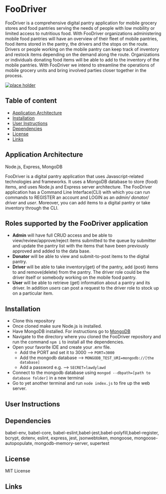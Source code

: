 # FooDriver

FooDriver is a comprehensive digital pantry application for mobile grocery stores and food pantries serving the needs of people with low mobility or limited access to nutritious food. With FooDriver organizations administering mobile food pantries will have an overview of their fleet of mobile pantries, food items stored in the pantry, the drivers and the stops on the route. Drivers or people working on the mobile pantry can keep track of inventory and restock items depending on the demand along the route. Organizations or individuals donating food items will be able to add to the inventory of the mobile pantries. With FooDriver we intend to streamline the operations of mobile grocery units and bring involved parties closer together in the process.

[![place holder](https://aimeos.org/fileadmin/user_upload/typo3-demo.jpg)](http://typo3.demo.aimeos.org/)

## Table of content
- [Application Architecture](#Application-Architecture)
- [Installation](#installation)
- [User Instructions](#User-Instructions)
- [Dependencies](#Dependencies)
- [License](#license)
- [Links](#links)


## Application Architecture
Node.js, Express, MongoDB

FooDriver is a digital pantry application that uses Javascript-related technologies and frameworks. It uses a MongoDB database to store (food) items, and uses Node.js and Express server architecture. The FooDriver application has a Command Line Interface(CLI) with which you can run commands to REGISTER an account and LOGIN as an *admin/ donator/ driver* and *user*. Moreover, you can add items to a digital pantry or take inventory through the CLI. 


## Roles supported by the FooDriver application

- **Admin** will have full CRUD access and be able to view/review/approve/reject items submitted to the queue by submitter and update the pantry list with the items that have been previously approved and added to the data base.
- **Donator** will be able to view and submit-to-post items to the digital pantry.
- **Driver** will be able to take inventory(get) of the pantry, add (post) items to and remove(delete) from the pantry. The driver role could be the driver itself or somebody working on the mobile food pantry.
- **User** will be able to retrieve (get) information about a pantry and its driver. In addition *users* can post a request to the driver role to stock up on a particular item.


## Installation
<!-- How to install the app  -->
- Clone this repository
- Once cloned make sure Node.js is installed. 
- Have MongoDB installed. For instructions go to [MongoDB](https://docs.mongodb.com/manual/)
- Navigate to the directory where you cloned the FooDriver repository and run the command `npm i` to install all the dependencies.
- Open your favorite IDE and create your .env file.
  - Add the PORT and set it to 3000 --> `PORT=3000`
  - Add the mongodb database --> `MONGODB_TEST_URI=mongodb://[the database]`
  - Add a password e.g. --> `SECRET=lawdylawd`
- Connect to the mongodb database using `mongod --dbpath=[path to database folder]` in a new terminal
- Go to yet another terminal and run `node index.js` to fire up the web server.


## User Instructions
<!-- How to users can use to the app  -->

## Dependencies
babel-env, babel-core, babel-eslint,babel-jest,babel-polyfill,babel-register, bcrypt, dotenv, eslint, express, jest, jsonwebtoken, mongoose, mongoose-autopopulate, mongodb-memory-server, supertest
## License
<!-- License  -->
MIT License

## Links
<!-- Include links needed to be accessed  -->



<!-- #TEMP notes  and will be revised 
//what to do when start the app
// type this in terminal to see the hidden files if needed in Terminal (defaults write com.apple.finder AppleShowAllFiles YES)
//hold option and right click on the finder and relaunch to open the finder with hidden files 
// when open the vs code you need to install .env  -->
